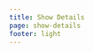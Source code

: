 ```yaml
---
title: Show Details
page: show-details
footer: light
---
```


<script setup>
    import ShowPage from "/src/pages/ShowPage.vue";
    import { useData } from 'vitepress'
    const { params } = useData();
    let showInfo = params.value.showInfo;
</script>

<ShowPage :showInfo="showInfo" />
